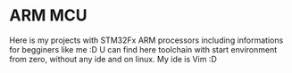 ARM MCU
=======

Here is my projects with STM32Fx ARM processors including informations for begginers like me :D
U can find here toolchain with start environment from zero, without any ide and on linux.
My ide is Vim :D

